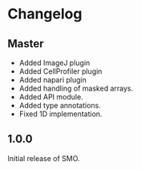# Changelog

## Master

- Added ImageJ plugin
- Added CellProfiler plugin
- Added napari plugin
- Added handling of masked arrays.
- Added API module.
- Added type annotations.
- Fixed 1D implementation.

## 1.0.0

Initial release of SMO.
